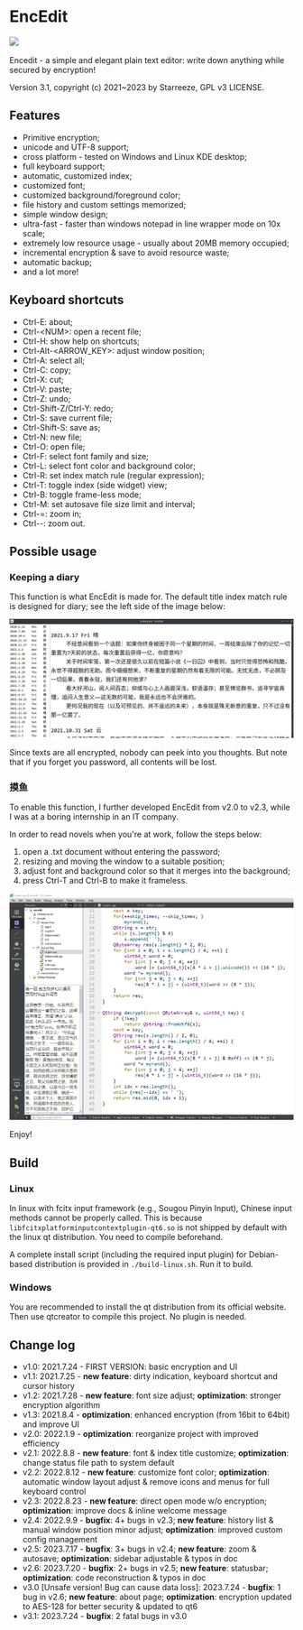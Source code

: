 # EncEdit

![](imgs/encedit.ico)

Encedit - a simple and elegant plain text editor: write down anything while secured by encryption!

Version 3.1, copyright (c) 2021~2023 by Starreeze, GPL v3 LICENSE.

## Features

- Primitive encryption;
- unicode and UTF-8 support;
- cross platform - tested on Windows and Linux KDE desktop;
- full keyboard support;
- automatic, customized index;
- customized font;
- customized background/foreground color;
- file history and custom settings memorized;
- simple window design;
- ultra-fast - faster than windows notepad in line wrapper mode on 10x scale;
- extremely low resource usage - usually about 20MB memory occupied;
- incremental encryption & save to avoid resource waste;
- automatic backup;
- and a lot more!

## Keyboard shortcuts

- Ctrl-E: about;
- Ctrl-\<NUM\>: open a recent file;
- Ctrl-H: show help on shortcuts;
- Ctrl-Alt-\<ARROW_KEY\>: adjust window position;
- Ctrl-A: select all;
- Ctrl-C: copy;
- Ctrl-X: cut;
- Ctrl-V: paste;
- Ctrl-Z: undo;
- Ctrl-Shift-Z/Ctrl-Y: redo;
- Ctrl-S: save current file;
- Ctrl-Shift-S: save as;
- Ctrl-N: new file;
- Ctrl-O: open file;
- Ctrl-F: select font family and size;
- Ctrl-L: select font color and background color;
- Ctrl-R: set index match rule (regular expression);
- Ctrl-T: toggle index (side widget) view;
- Ctrl-B: toggle frame-less mode;
- Ctrl-M: set autosave file size limit and interval;
- Ctrl-=: zoom in;
- Ctrl--: zoom out.

## Possible usage

### Keeping a diary

This function is what EncEdit is made for. The default title index match rule is designed for diary; see the left side of the image below:

![diary](imgs/diary.jpg)

Since texts are all encrypted, nobody can peek into you thoughts. But note that if you forget you password, all contents will be lost.

### 摸鱼

To enable this function, I further developed EncEdit from v2.0 to v2.3, while I was at a boring internship in an IT company.

In order to read novels when you're at work, follow the steps below:

1. open a .txt document without entering the password;
2. resizing and moving the window to a suitable position;
3. adjust font and background color so that it merges into the background;
4. press Ctrl-T and Ctrl-B to make it frameless.

![moyu](imgs/moyu.jpg)

Enjoy!

## Build

### Linux
In linux with fcitx input framework (e.g., Sougou Pinyin Input), Chinese input methods cannot be properly called. This is because `libfcitxplatforminputcontextplugin-qt6.so` is not shipped by default with the linux qt distribution. You need to compile beforehand.

A complete install script (including the required input plugin) for Debian-based distribution is provided in `./build-linux.sh`. Run it to build.

### Windows
You are recommended to install the qt distribution from its official website. Then use qtcreator to compile this project. No plugin is needed.

## Change log

- v1.0: 2021.7.24 - FIRST VERSION: basic encryption and UI
- v1.1: 2021.7.25 - **new feature**: dirty indication, keyboard shortcut and cursor history
- v1.2: 2021.7.28 - **new feature**: font size adjust; **optimization**: stronger encryption algorithm
- v1.3: 2021.8.4 - **optimization**: enhanced encryption (from 16bit to 64bit) and improve UI
- v2.0: 2022.1.9 - **optimization**: reorganize project with improved efficiency
- v2.1: 2022.8.8 - **new feature**: font & index title customize; **optimization**: change status file path to system default
- v2.2: 2022.8.12 - **new feature**: customize font color; **optimization**: automatic window layout adjust & remove icons and menus for full keyboard control
- v2.3: 2022.8.23 - **new feature**: direct open mode w/o encryption; **optimization**: improve docs & inline welcome message
- v2.4: 2022.9.9 - **bugfix**: 4+ bugs in v2.3; **new feature**: history list & manual window position minor adjust; **optimization**: improved custom config management
- v2.5: 2023.7.17 - **bugfix**: 3+ bugs in v2.4; **new feature**: zoom & autosave; **optimization**: sidebar adjustable & typos in doc
- v2.6: 2023.7.20 - **bugfix**: 2+ bugs in v2.5; **new feature**: statusbar; **optimization**: code reconstruction & typos in doc
- v3.0 [Unsafe version! Bug can cause data loss]: 2023.7.24 - **bugfix**: 1 bug in v2.6; **new feature**: about page; **optimization**: encryption updated to AES-128 for better security & updated to qt6
- v3.1: 2023.7.24 - **bugfix**: 2 fatal bugs in v3.0
